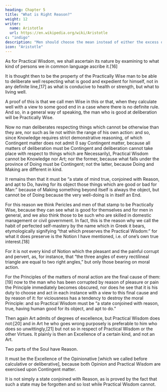 ```yaml
---
heading: Chapter 5
title: "What is Right Reason?"
weight: 12
writer:
  name: Aristotle
  url: https://en.wikipedia.org/wiki/Aristotle
c: "indigo"
description: "Men should choose the mean instead of either the excess or defect"
icon: "Aristotle"
---
```




As for Practical Wisdom, we shall ascertain its nature by examining to what kind of persons we in common language ascribe it.[16]

It is thought then to be the property of the Practically Wise man to be able to deliberate well respecting what is good and expedient for himself, not in any definite line,[17] as what is conducive to health or strength, but what to living well. 

A proof of this is that we call men Wise in this or that, when they calculate well with a view to some good end in a case where there is no definite rule. And so, in a general way of speaking, the man who is good at deliberation will be Practically Wise. 

Now no man deliberates respecting things which cannot be otherwise than they are, nor such as lie not within the range of his own action: and so, since Knowledge requires strict demonstrative reasoning, of which Contingent matter does not admit (I say Contingent matter, because all matters of deliberation must be Contingent and deliberation cannot take place with respect to things which are Necessarily), Practical Wisdom cannot be Knowledge nor Art; nor the former, because what falls under the province of Doing must be Contingent; not the latter, because Doing and Making are different in kind.

It remains then that it must be “a state of mind true, conjoined with Reason, and apt to Do, having for its object those things which are good or bad for Man:” because of Making something beyond itself is always the object, but cannot be of Doing because the very well-doing is in itself an End.

For this reason we think Pericles and men of that stamp to be Practically Wise, because they can see what is good for themselves and for men in general, and we also think those to be such who are skilled in domestic management or civil government. In fact, this is the reason why we call the habit of perfected self-mastery by the name which in Greek it bears, etymologically signifying “that which preserves the Practical Wisdom:” for what it does preserve is the Notion I have mentioned, i.e. of one’s own true interest.[18]

For it is not every kind of Notion which the pleasant and the painful corrupt and pervert, as, for instance, that “the three angles of every rectilineal triangle are equal to two right angles,” but only those bearing on moral action.

For the Principles of the matters of moral action are the final cause of them:[19] now to the man who has been corrupted by reason of pleasure or pain the Principle immediately becomes obscured, nor does he see that it is his duty to choose and act in each instance with a view to this final cause and by reason of it: for viciousness has a tendency to destroy the moral Principle: and so Practical Wisdom must be “a state conjoined with reason, true, having human good for its object, and apt to do.”

Then again Art admits of degrees of excellence, but Practical Wisdom does not:[20] and in Art he who goes wrong purposely is preferable to him who does so unwittingly,[21] but not so in respect of Practical Wisdom or the other Virtues. It plainly is then an Excellence of a certain kind, and not an Art.

Two parts of the Soul have Reason.

It must be the Excellence of the Opinionative [which we called before calculative or deliberative], because both Opinion and Practical Wisdom are exercised upon Contingent matter. 

It is not simply a state conjoined with Reason, as is proved by the fact that such a state may be forgotten and so lost while Practical Wisdom cannot.

